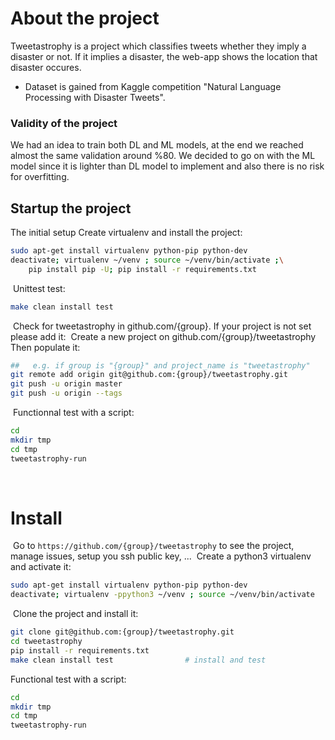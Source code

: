 # About the project
Tweetastrophy is a project which classifies tweets whether they imply a disaster or not. If it implies a disaster, the web-app shows the location that disaster occures.

- Dataset is gained from Kaggle competition "Natural Language Processing with Disaster Tweets".

### Validity of the project
We had an idea to train both DL and ML models, at the end we reached almost the same validation around %80. We decided to go on with the ML model since it is lighter than DL model to implement and also there is no risk for overfitting.

## Startup the project
The initial setup
Create virtualenv and install the project:
```bash
sudo apt-get install virtualenv python-pip python-dev
deactivate; virtualenv ~/venv ; source ~/venv/bin/activate ;\
    pip install pip -U; pip install -r requirements.txt
```
​
Unittest test:
```bash
make clean install test
```
​
Check for tweetastrophy in github.com/{group}. If your project is not set please add it:
​
Create a new project on github.com/{group}/tweetastrophy
Then populate it:
​
```bash
##   e.g. if group is "{group}" and project_name is "tweetastrophy"
git remote add origin git@github.com:{group}/tweetastrophy.git
git push -u origin master
git push -u origin --tags
```
​
Functionnal test with a script:
​
```bash
cd
mkdir tmp
cd tmp
tweetastrophy-run
```
​
# Install
​
Go to `https://github.com/{group}/tweetastrophy` to see the project, manage issues,
setup you ssh public key, ...
​
Create a python3 virtualenv and activate it:
​
```bash
sudo apt-get install virtualenv python-pip python-dev
deactivate; virtualenv -ppython3 ~/venv ; source ~/venv/bin/activate
```
​
Clone the project and install it:
​
```bash
git clone git@github.com:{group}/tweetastrophy.git
cd tweetastrophy
pip install -r requirements.txt
make clean install test                # install and test
```
Functional test with a script:
​
```bash
cd
mkdir tmp
cd tmp
tweetastrophy-run
```
